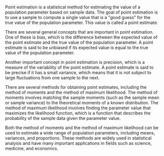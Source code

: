 Point estimation is a statistical method for estimating the value of a population parameter based on sample data. The
goal of point estimation is to use a sample to compute a single value that is a "good guess" for the true value of the
population parameter. This value is called a point estimate.

There are several general concepts that are important in point estimation. One of these is bias, which is the difference
between the expected value of the point estimate and the true value of the population parameter. A point estimate is
said to be unbiased if its expected value is equal to the true value of the population parameter.

Another important concept in point estimation is precision, which is a measure of the variability of the point estimate.
A point estimate is said to be precise if it has a small variance, which means that it is not subject to large
fluctuations from one sample to the next.

There are several methods for obtaining point estimates, including the method of moments and the method of maximum
likelihood. The method of moments involves matching the sample moments (such as the sample mean or sample variance) to
the theoretical moments of a known distribution. The method of maximum likelihood involves finding the parameter value
that maximizes the likelihood function, which is a function that describes the probability of the sample data given the
parameter value.

Both the method of moments and the method of maximum likelihood can be used to estimate a wide range of population
parameters, including means, variances, and proportions. These methods are widely used in statistical analysis and have
many important applications in fields such as science, medicine, and economics.